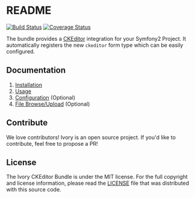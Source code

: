 # README

[![Build Status](https://secure.travis-ci.org/egeloen/IvoryCKEditorBundle.png)](http://travis-ci.org/egeloen/IvoryCKEditorBundle)
[![Coverage Status](https://coveralls.io/repos/egeloen/IvoryCKEditorBundle/badge.png?branch=master)](https://coveralls.io/r/egeloen/IvoryCKEditorBundle?branch=master)

The bundle provides a [CKEditor](http://ckeditor.com/) integration for your Symfony2 Project. It automatically registers
the new `ckeditor` form type which can be easily configured.

## Documentation

 1. [Installation](http://github.com/egeloen/IvoryCKEditorBundle/blob/master/Resources/doc/installation.md)
 2. [Usage](http://github.com/egeloen/IvoryCKEditorBundle/blob/master/Resources/doc/usage.md)
 3. [Configuration](http://github.com/egeloen/IvoryCKEditorBundle/blob/master/Resources/doc/configuration.md) (Optional)
 4. [File Browse/Upload](http://github.com/egeloen/IvoryCKEditorBundle/blob/master/Resources/doc/file_browse_upload.md) (Optional)

## Contribute

We love contributors! Ivory is an open source project. If you'd like to contribute, feel free to propose a PR!

## License

The Ivory CKEditor Bundle is under the MIT license. For the full copyright and license information, please read the
[LICENSE](https://github.com/egeloen/IvoryCKEditorBundle/blob/master/LICENSE) file that was distributed with this
source code.
